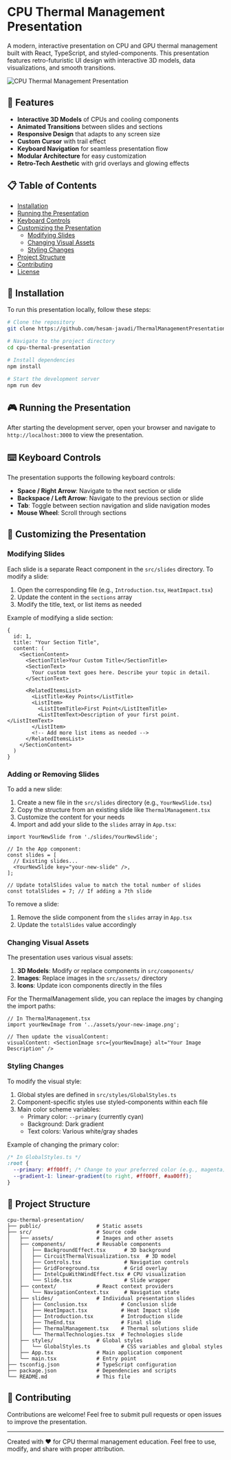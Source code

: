 # CPU Thermal Management Presentation

A modern, interactive presentation on CPU and GPU thermal management built with React, TypeScript, and styled-components. This presentation features retro-futuristic UI design with interactive 3D models, data visualizations, and smooth transitions.

![CPU Thermal Management Presentation](src/assets/preview.png)

## 🚀 Features

- **Interactive 3D Models** of CPUs and cooling components
- **Animated Transitions** between slides and sections
- **Responsive Design** that adapts to any screen size
- **Custom Cursor** with trail effect
- **Keyboard Navigation** for seamless presentation flow
- **Modular Architecture** for easy customization
- **Retro-Tech Aesthetic** with grid overlays and glowing effects

## 📋 Table of Contents

- [Installation](#installation)
- [Running the Presentation](#running-the-presentation)
- [Keyboard Controls](#keyboard-controls)
- [Customizing the Presentation](#customizing-the-presentation)
  - [Modifying Slides](#modifying-slides)
  - [Changing Visual Assets](#changing-visual-assets)
  - [Styling Changes](#styling-changes)
- [Project Structure](#project-structure)
- [Contributing](#contributing)
- [License](#license)

## 🔧 Installation

To run this presentation locally, follow these steps:

```bash
# Clone the repository
git clone https://github.com/hesam-javadi/ThermalManagementPresentation.git

# Navigate to the project directory
cd cpu-thermal-presentation

# Install dependencies
npm install

# Start the development server
npm run dev
```

## 🎮 Running the Presentation

After starting the development server, open your browser and navigate to `http://localhost:3000` to view the presentation.

## ⌨️ Keyboard Controls

The presentation supports the following keyboard controls:

- **Space / Right Arrow**: Navigate to the next section or slide
- **Backspace / Left Arrow**: Navigate to the previous section or slide
- **Tab**: Toggle between section navigation and slide navigation modes
- **Mouse Wheel**: Scroll through sections

## 🎨 Customizing the Presentation

### Modifying Slides

Each slide is a separate React component in the `src/slides` directory. To modify a slide:

1. Open the corresponding file (e.g., `Introduction.tsx`, `HeatImpact.tsx`)
2. Update the content in the `sections` array
3. Modify the title, text, or list items as needed

Example of modifying a slide section:

```tsx
{
  id: 1,
  title: "Your Section Title",
  content: (
    <SectionContent>
      <SectionTitle>Your Custom Title</SectionTitle>
      <SectionText>
        Your custom text goes here. Describe your topic in detail.
      </SectionText>
      
      <RelatedItemsList>
        <ListTitle>Key Points</ListTitle>
        <ListItem>
          <ListItemTitle>First Point</ListItemTitle>
          <ListItemText>Description of your first point.</ListItemText>
        </ListItem>
        <!-- Add more list items as needed -->
      </RelatedItemsList>
    </SectionContent>
  )
}
```

### Adding or Removing Slides

To add a new slide:

1. Create a new file in the `src/slides` directory (e.g., `YourNewSlide.tsx`)
2. Copy the structure from an existing slide like `ThermalManagement.tsx`
3. Customize the content for your needs
4. Import and add your slide to the `slides` array in `App.tsx`:

```tsx
import YourNewSlide from './slides/YourNewSlide';

// In the App component:
const slides = [
  // Existing slides...
  <YourNewSlide key="your-new-slide" />,
];

// Update totalSlides value to match the total number of slides
const totalSlides = 7; // If adding a 7th slide
```

To remove a slide:

1. Remove the slide component from the `slides` array in `App.tsx`
2. Update the `totalSlides` value accordingly

### Changing Visual Assets

The presentation uses various visual assets:

1. **3D Models**: Modify or replace components in `src/components/`
2. **Images**: Replace images in the `src/assets/` directory
3. **Icons**: Update icon components directly in the files

For the ThermalManagement slide, you can replace the images by changing the import paths:

```tsx
// In ThermalManagement.tsx
import yourNewImage from '../assets/your-new-image.png';

// Then update the visualContent:
visualContent: <SectionImage src={yourNewImage} alt="Your Image Description" />
```

### Styling Changes

To modify the visual style:

1. Global styles are defined in `src/styles/GlobalStyles.ts`
2. Component-specific styles use styled-components within each file
3. Main color scheme variables:
   - Primary color: `--primary` (currently cyan)
   - Background: Dark gradient
   - Text colors: Various white/gray shades

Example of changing the primary color:

```css
/* In GlobalStyles.ts */
:root {
  --primary: #ff00ff; /* Change to your preferred color (e.g., magenta) */
  --gradient-1: linear-gradient(to right, #ff00ff, #aa00ff);
}
```

## 📁 Project Structure

```
cpu-thermal-presentation/
├── public/                  # Static assets
├── src/                     # Source code
│   ├── assets/              # Images and other assets
│   ├── components/          # Reusable components
│   │   ├── BackgroundEffect.tsx      # 3D background
│   │   ├── CircuitThermalVisualization.tsx  # 3D model
│   │   ├── Controls.tsx              # Navigation controls
│   │   ├── GridForeground.tsx        # Grid overlay
│   │   ├── IntelCpuWithWindEffect.tsx # CPU visualization
│   │   └── Slide.tsx                 # Slide wrapper
│   ├── context/             # React context providers
│   │   └── NavigationContext.tsx     # Navigation state
│   ├── slides/              # Individual presentation slides
│   │   ├── Conclusion.tsx           # Conclusion slide
│   │   ├── HeatImpact.tsx           # Heat Impact slide
│   │   ├── Introduction.tsx         # Introduction slide
│   │   ├── TheEnd.tsx               # Final slide
│   │   ├── ThermalManagement.tsx    # Thermal solutions slide
│   │   └── ThermalTechnologies.tsx  # Technologies slide
│   ├── styles/              # Global styles
│   │   └── GlobalStyles.ts          # CSS variables and global styles
│   ├── App.tsx              # Main application component
│   └── main.tsx             # Entry point
├── tsconfig.json            # TypeScript configuration
├── package.json             # Dependencies and scripts
└── README.md                # This file
```

## 🤝 Contributing

Contributions are welcome! Feel free to submit pull requests or open issues to improve the presentation.

---

Created with ❤️ for CPU thermal management education. Feel free to use, modify, and share with proper attribution.
